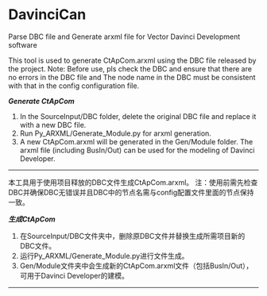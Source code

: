 # DavinciCan
Parse DBC file and Generate arxml file for Vector Davinci Development software

This tool is used to generate CtApCom.arxml using the DBC file released by the project.
Note: Before use, pls check the DBC and ensure that there are no errors in the DBC file and The node name in the DBC must be consistent with that in the config configuration file.

***Generate CtApCom***
1. In the SourceInput/DBC folder, delete the original DBC file and replace it with a new DBC file.
2. Run Py_ARXML/Generate_Module.py for arxml generation.
3. A new CtApCom.arxml will be generated in the Gen/Module folder. The arxml file (including BusIn/Out) can be used for the modeling of Davinci Developer.
*******************

本工具用于使用项目释放的DBC文件生成CtApCom.arxml。
注：使用前需先检查DBC并确保DBC无错误并且DBC中的节点名需与config配置文件里面的节点保持一致。

***生成CtApCom***
1. 在SourceInput/DBC文件夹中，删除原DBC文件并替换生成所需项目新的DBC文件。
2. 运行Py_ARXML/Generate_Module.py进行文件生成。
3. Gen/Module文件夹中会生成新的CtApCom.arxml文件（包括BusIn/Out），可用于Davinci Developer的建模。
*****************

